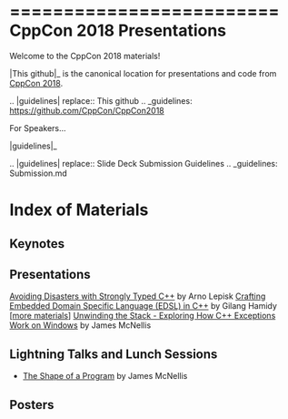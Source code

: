 =========================
CppCon 2018 Presentations
=========================

Welcome to the CppCon 2018 materials!

|This github|_ is the canonical location for presentations
and code from [CppCon 2018](http://cppcon.org).

.. |guidelines| replace:: This github
.. _guidelines: https://github.com/CppCon/CppCon2018


For Speakers...

|guidelines|_

.. |guidelines| replace:: Slide Deck Submission Guidelines
.. _guidelines: Submission.md


Index of Materials
==================

Keynotes
--------

Presentations
-------------

[Avoiding Disasters with Strongly Typed C++](Presentations/avoiding_disasters_with_strongly_typed_cpp/avoiding_disasters_with_strongly_typed_cpp__arno_lepisk__cppcon_2018.pdf) by Arno Lepisk
[Crafting Embedded Domain Specific Language (EDSL) in C++](Presentations/crafting_embedded_domain_specific_language_in_cpp/crafting_embedded_domain_specific_language_in_cpp__gilang_hamidy__cppcon_2018.pdf) by Gilang Hamidy \[[more materials](Presentations/crafting_embedded_domain_specific_language_in_cpp)\]
[Unwinding the Stack - Exploring How C++ Exceptions Work on Windows](Presentations/unwinding_the_stack_exploring_how_cpp_exceptions_work_on_windows/unwinding_the_stack_exploring_how_cpp_exceptions_work_on_windows__james_mcnellis__cppcon_2018.pdf) by James McNellis

Lightning Talks and Lunch Sessions
-------------------------------------
- [The Shape of a Program](Lightning%20Talks%20and%20Lunch%20Sessions/the_shape_of_a_program/the_shape_of_a_program__james_mcnellis__cppcon_2018.pdf) by James McNellis

Posters
-------
